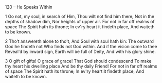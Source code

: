 120 – He Speaks Within


1
Go not, my soul, in search of Him,
Thou wilt not find him there,
Not in the depths of shadow dim,
Nor heights of upper air.
For not in far off realms of space
The Spirit hath its throne;
In ev'ry heart it findeth place,
And waiteth to be known.

2
Tho't answereth alone to tho't,
And Soul with soul hath kin:
The outward God he findeth not
Who finds not God within.
And if the vision come to thee
Reveal'd by inward sign,
Earth will be full of Deity,
And with his glory shine.

3
O gift of gifts!  O grace of grace!
That God should condescend
To make thy heart his dwelling place
And be thy daily Friend!
For not in far off realms of space
The Spirit hath its throne;
In ev'ry heart it findeth place,
And waiteth to be known.

